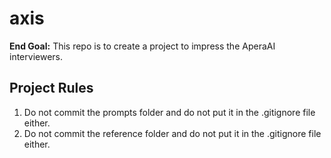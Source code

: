 # axis

**End Goal:** This repo is to create a project to impress the AperaAI interviewers.

## Project Rules

1. Do not commit the prompts folder and do not put it in the .gitignore file either.
2. Do not commit the reference folder and do not put it in the .gitignore file either.